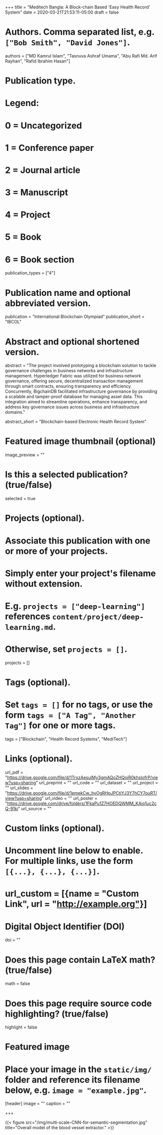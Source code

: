 +++
title = "Meditech Bangla: A Block-chain Based 'Easy Health Record' System"
date = 2020-03-21T21:53:11-05:00
draft = false

# Authors. Comma separated list, e.g. `["Bob Smith", "David Jones"]`.
authors = ["MD Kamrul Islam", "Tasnuva Ashraf Umama", "Abu Rafi Md. Arif Rayhan", "Rafid Ibrahim Hasan"]

# Publication type.
# Legend:
# 0 = Uncategorized
# 1 = Conference paper
# 2 = Journal article
# 3 = Manuscript
# 4 = Project
# 5 = Book
# 6 = Book section
publication_types = ["4"]

# Publication name and optional abbreviated version.
publication = "International Blockchain Olympiad"
publication_short = "IBCOL"

# Abstract and optional shortened version.
abstract = "The project involved prototyping a blockchain solution to tackle governance challenges in business networks and infrastructure management. Hyperledger Fabric was utilized for business network governance, offering secure, decentralized transaction management through smart contracts, ensuring transparency and efficiency. Concurrently, BigchainDB facilitated infrastructure governance by providing a scalable and tamper-proof database for managing asset data. This integration aimed to streamline operations, enhance transparency, and address key governance issues across business and infrastructure domains."

abstract_short = "Blockchain-based Electronic Health Record System"

# Featured image thumbnail (optional)
image_preview = ""

# Is this a selected publication? (true/false)
selected = true

# Projects (optional).
#   Associate this publication with one or more of your projects.
#   Simply enter your project's filename without extension.
#   E.g. `projects = ["deep-learning"]` references `content/project/deep-learning.md`.
#   Otherwise, set `projects = []`.
projects = []

# Tags (optional).
#   Set `tags = []` for no tags, or use the form `tags = ["A Tag", "Another Tag"]` for one or more tags.
tags = ["Blockchain", "Health Record Systems", "MediTech"]

# Links (optional).
url_pdf = "https://drive.google.com/file/d/1TrxzAesulMy3gmAQoZHQojR0khslofrP/view?usp=sharing"
url_preprint = ""
url_code = ""
url_dataset = ""
url_project = ""
url_slides = "https://drive.google.com/file/d/1emekCw_hyOgRHpJPCtiYJ3Y7hCY7ouRT/view?usp=sharing"
url_video = ""
url_poster = "https://drive.google.com/drive/folders/1FkaPu1Z7HOEDQWMM_KAio1uc2cQ-91ki"
url_source = ""

# Custom links (optional).
#   Uncomment line below to enable. For multiple links, use the form `[{...}, {...}, {...}]`.
# url_custom = [{name = "Custom Link", url = "http://example.org"}]

# Digital Object Identifier (DOI)
doi = ""

# Does this page contain LaTeX math? (true/false)
math = false

# Does this page require source code highlighting? (true/false)
highlight = false

# Featured image
# Place your image in the `static/img/` folder and reference its filename below, e.g. `image = "example.jpg"`.
[header]
image = ""
caption = ""

+++

{{< figure src="/img/multi-scale-CNN-for-semantic-segmentation.jpg" title="Overall model of the blood vessel extractor." >}}
